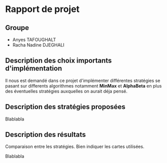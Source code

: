 # Rapport de projet

## Groupe
* Anyes TAFOUGHALT
* Racha Nadine DJEGHALI

## Description des choix importants d'implémentation

Il nous est demandé dans ce projet d'implémenter différentes stratégies se pasant sur differents algorithmes notamment  **MinMax** et **AlphaBeta** en plus des éventuelles stratégies auxquelles on aurait déja pensé.

## Description des stratégies proposées

Blablabla

## Description des résultats
Comparaison entre les stratégies. Bien indiquer les cartes utilisées.

Blablabla
